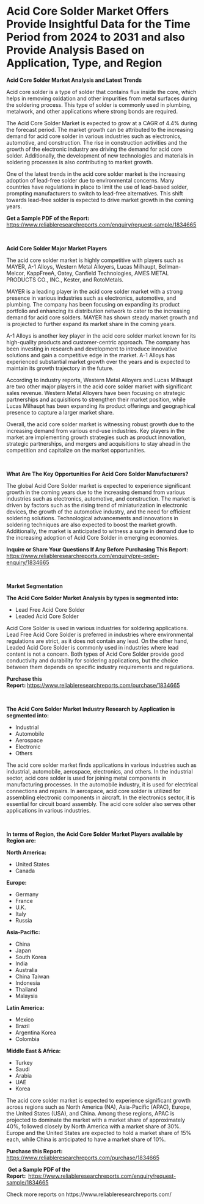 <p><h1>Acid Core Solder Market Offers Provide Insightful Data for the Time Period from 2024 to 2031 and also Provide Analysis Based on Application, Type, and Region</h1></p><p><strong>Acid Core Solder Market Analysis and Latest Trends</strong></p>
<p><p>Acid core solder is a type of solder that contains flux inside the core, which helps in removing oxidation and other impurities from metal surfaces during the soldering process. This type of solder is commonly used in plumbing, metalwork, and other applications where strong bonds are required.</p><p>The Acid Core Solder Market is expected to grow at a CAGR of 4.4% during the forecast period. The market growth can be attributed to the increasing demand for acid core solder in various industries such as electronics, automotive, and construction. The rise in construction activities and the growth of the electronic industry are driving the demand for acid core solder. Additionally, the development of new technologies and materials in soldering processes is also contributing to market growth.</p><p>One of the latest trends in the acid core solder market is the increasing adoption of lead-free solder due to environmental concerns. Many countries have regulations in place to limit the use of lead-based solder, prompting manufacturers to switch to lead-free alternatives. This shift towards lead-free solder is expected to drive market growth in the coming years.</p></p>
<p><strong>Get a Sample PDF of the Report:&nbsp;</strong> <a href="https://www.reliableresearchreports.com/enquiry/request-sample/1834665">https://www.reliableresearchreports.com/enquiry/request-sample/1834665</a></p>
<p>&nbsp;</p>
<p><strong>Acid Core Solder Major Market Players</strong></p>
<p><p>The acid core solder market is highly competitive with players such as MAYER, A-1 Alloys, Western Metal Alloyers, Lucas Milhaupt, Bellman-Melcor, KappFreeA, Oatey, Canfield Technologies, AMES METAL PRODUCTS CO., INC., Kester, and RotoMetals. </p><p>MAYER is a leading player in the acid core solder market with a strong presence in various industries such as electronics, automotive, and plumbing. The company has been focusing on expanding its product portfolio and enhancing its distribution network to cater to the increasing demand for acid core solders. MAYER has shown steady market growth and is projected to further expand its market share in the coming years. </p><p>A-1 Alloys is another key player in the acid core solder market known for its high-quality products and customer-centric approach. The company has been investing in research and development to introduce innovative solutions and gain a competitive edge in the market. A-1 Alloys has experienced substantial market growth over the years and is expected to maintain its growth trajectory in the future.</p><p>According to industry reports, Western Metal Alloyers and Lucas Milhaupt are two other major players in the acid core solder market with significant sales revenue. Western Metal Alloyers have been focusing on strategic partnerships and acquisitions to strengthen their market position, while Lucas Milhaupt has been expanding its product offerings and geographical presence to capture a larger market share.</p><p>Overall, the acid core solder market is witnessing robust growth due to the increasing demand from various end-use industries. Key players in the market are implementing growth strategies such as product innovation, strategic partnerships, and mergers and acquisitions to stay ahead in the competition and capitalize on the market opportunities.</p></p>
<p>&nbsp;</p>
<p><strong>What Are The Key Opportunities For Acid Core Solder Manufacturers?</strong></p>
<p><p>The global Acid Core Solder market is expected to experience significant growth in the coming years due to the increasing demand from various industries such as electronics, automotive, and construction. The market is driven by factors such as the rising trend of miniaturization in electronic devices, the growth of the automotive industry, and the need for efficient soldering solutions. Technological advancements and innovations in soldering techniques are also expected to boost the market growth. Additionally, the market is anticipated to witness a surge in demand due to the increasing adoption of Acid Core Solder in emerging economies.</p></p>
<p><strong>Inquire or Share Your Questions If Any Before Purchasing This Report:</strong> <a href="https://www.reliableresearchreports.com/enquiry/pre-order-enquiry/1834665">https://www.reliableresearchreports.com/enquiry/pre-order-enquiry/1834665</a></p>
<p>&nbsp;</p>
<p><strong>Market Segmentation</strong></p>
<p><strong>The Acid Core Solder Market Analysis by types is segmented into:</strong></p>
<p><ul><li>Lead Free Acid Core Solder</li><li>Leaded Acid Core Solder</li></ul></p>
<p><p>Acid Core Solder is used in various industries for soldering applications. Lead Free Acid Core Solder is preferred in industries where environmental regulations are strict, as it does not contain any lead. On the other hand, Leaded Acid Core Solder is commonly used in industries where lead content is not a concern. Both types of Acid Core Solder provide good conductivity and durability for soldering applications, but the choice between them depends on specific industry requirements and regulations.</p></p>
<p><strong>Purchase this Report:&nbsp;</strong><a href="https://www.reliableresearchreports.com/purchase/1834665">https://www.reliableresearchreports.com/purchase/1834665</a></p>
<p>&nbsp;</p>
<p><strong>The Acid Core Solder Market Industry Research by Application is segmented into:</strong></p>
<p><ul><li>Industrial</li><li>Automobile</li><li>Aerospace</li><li>Electronic</li><li>Others</li></ul></p>
<p><p>The acid core solder market finds applications in various industries such as industrial, automobile, aerospace, electronics, and others. In the industrial sector, acid core solder is used for joining metal components in manufacturing processes. In the automobile industry, it is used for electrical connections and repairs. In aerospace, acid core solder is utilized for assembling electronic components in aircraft. In the electronics sector, it is essential for circuit board assembly. The acid core solder also serves other applications in various industries.</p></p>
<p>&nbsp;</p>
<p><strong>In terms of Region, the Acid Core Solder Market Players available by Region are:</strong></p>
<p>
    <p> <strong> North America: </strong>
        <ul>
            <li>United States</li>
            <li>Canada</li>
        </ul>
        </p> 
    <p> <strong> Europe: </strong>
        <ul>
            <li>Germany</li>
            <li>France</li>
            <li>U.K.</li>
            <li>Italy</li>
            <li>Russia</li>
        </ul>
        </p> 
    <p> <strong> Asia-Pacific: </strong>
        <ul>
            <li>China</li>
            <li>Japan</li>
            <li>South Korea</li>
            <li>India</li>
            <li>Australia</li>
            <li>China Taiwan</li>
            <li>Indonesia</li>
            <li>Thailand</li>
            <li>Malaysia</li>
        </ul>
        </p> 
    <p> <strong> Latin America: </strong>
        <ul>
            <li>Mexico</li>
            <li>Brazil</li>
            <li>Argentina Korea</li>
            <li>Colombia</li>
        </ul>
        </p> 
    <p> <strong> Middle East & Africa: </strong>
        <ul>
            <li>Turkey</li>
            <li>Saudi</li>
            <li>Arabia</li>
            <li>UAE</li>
            <li>Korea</li>
        </ul>
    </p>
    </p>
<p><p>The acid core solder market is expected to experience significant growth across regions such as North America (NA), Asia-Pacific (APAC), Europe, the United States (USA), and China. Among these regions, APAC is projected to dominate the market with a market share of approximately 40%, followed closely by North America with a market share of 30%. Europe and the United States are expected to hold a market share of 15% each, while China is anticipated to have a market share of 10%.</p></p>
<p><strong>Purchase this Report: </strong><a href="https://www.reliableresearchreports.com/purchase/1834665">https://www.reliableresearchreports.com/purchase/1834665</a></p>
<p>&nbsp;<strong>Get a Sample PDF of the Report:&nbsp;&nbsp;</strong><a href="https://www.reliableresearchreports.com/enquiry/request-sample/1834665">https://www.reliableresearchreports.com/enquiry/request-sample/1834665</a></p>
<p><strong></strong></p>
<p>Check more reports on https://www.reliableresearchreports.com/</p>